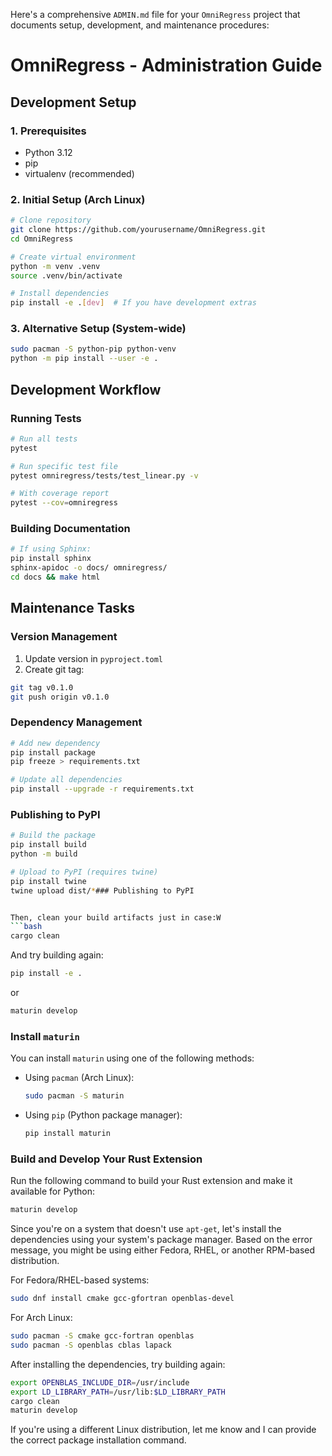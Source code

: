 Here's a comprehensive `ADMIN.md` file for your `OmniRegress` project that documents setup, development, and maintenance procedures:


# OmniRegress - Administration Guide


## Development Setup

### 1. Prerequisites
- Python 3.12
- pip
- virtualenv (recommended)

### 2. Initial Setup (Arch Linux)

```bash
# Clone repository
git clone https://github.com/yourusername/OmniRegress.git
cd OmniRegress

# Create virtual environment
python -m venv .venv
source .venv/bin/activate

# Install dependencies
pip install -e .[dev]  # If you have development extras
```

### 3. Alternative Setup (System-wide)
```bash
sudo pacman -S python-pip python-venv
python -m pip install --user -e .
```

## Development Workflow

### Running Tests
```bash
# Run all tests
pytest

# Run specific test file
pytest omniregress/tests/test_linear.py -v

# With coverage report
pytest --cov=omniregress
```

### Building Documentation
```bash
# If using Sphinx:
pip install sphinx
sphinx-apidoc -o docs/ omniregress/
cd docs && make html
```

## Maintenance Tasks

### Version Management
1. Update version in `pyproject.toml`
2. Create git tag:
```bash
git tag v0.1.0
git push origin v0.1.0
```

### Dependency Management
```bash
# Add new dependency
pip install package
pip freeze > requirements.txt

# Update all dependencies
pip install --upgrade -r requirements.txt
```
### Publishing to PyPI
```bash
# Build the package
pip install build
python -m build

# Upload to PyPI (requires twine)
pip install twine
twine upload dist/*### Publishing to PyPI


Then, clean your build artifacts just in case:W
```bash
cargo clean
```
And try building again:
```bash
pip install -e .
```
or
```bash
maturin develop
```

### Install `maturin`
You can install `maturin` using one of the following methods:

- Using `pacman` (Arch Linux):
    ```sh
    sudo pacman -S maturin
    ```

- Using `pip` (Python package manager):
    ```sh
    pip install maturin
    ```

### Build and Develop Your Rust Extension
Run the following command to build your Rust extension and make it available for Python:
```sh
maturin develop
```
Since you're on a system that doesn't use `apt-get`, let's install the dependencies using your system's package manager. Based on the error message, you might be using either Fedora, RHEL, or another RPM-based distribution.

For Fedora/RHEL-based systems:
```bash
sudo dnf install cmake gcc-gfortran openblas-devel
```

For Arch Linux:
```bash
sudo pacman -S cmake gcc-fortran openblas
sudo pacman -S openblas cblas lapack
```

After installing the dependencies, try building again:
```bash
export OPENBLAS_INCLUDE_DIR=/usr/include
export LD_LIBRARY_PATH=/usr/lib:$LD_LIBRARY_PATH
cargo clean
maturin develop
```

If you're using a different Linux distribution, let me know and I can provide the correct package installation command.